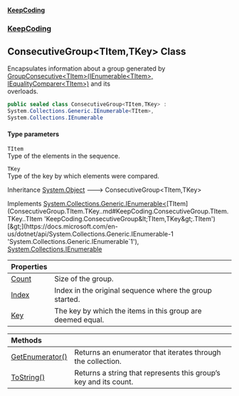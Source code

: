 #### [KeepCoding](index.md 'index')
### [KeepCoding](KeepCoding.md 'KeepCoding')
## ConsecutiveGroup&lt;TItem,TKey&gt; Class
Encapsulates information about a group generated by [GroupConsecutive&lt;TItem&gt;(IEnumerable&lt;TItem&gt;, IEqualityComparer&lt;TItem&gt;)](UtilityHelper.GroupConsecutive.hS43g96DChE4TeC8nfg1sw.md 'KeepCoding.UtilityHelper.GroupConsecutive&lt;TItem&gt;(System.Collections.Generic.IEnumerable&lt;TItem&gt;, System.Collections.Generic.IEqualityComparer&lt;TItem&gt;)') and its  
overloads.
```csharp
public sealed class ConsecutiveGroup<TItem,TKey> :
System.Collections.Generic.IEnumerable<TItem>,
System.Collections.IEnumerable
```
#### Type parameters
<a name='KeepCoding.ConsecutiveGroup.TItem.TKey..TItem'></a>
`TItem`  
Type of the elements in the sequence.
  
<a name='KeepCoding.ConsecutiveGroup.TItem.TKey..TKey'></a>
`TKey`  
Type of the key by which elements were compared.
  

Inheritance [System.Object](https://docs.microsoft.com/en-us/dotnet/api/System.Object 'System.Object') &#129106; ConsecutiveGroup&lt;TItem,TKey&gt;  

Implements [System.Collections.Generic.IEnumerable&lt;](https://docs.microsoft.com/en-us/dotnet/api/System.Collections.Generic.IEnumerable-1 'System.Collections.Generic.IEnumerable`1')[TItem](ConsecutiveGroup.TItem.TKey..md#KeepCoding.ConsecutiveGroup.TItem.TKey..TItem 'KeepCoding.ConsecutiveGroup&lt;TItem,TKey&gt;.TItem')[&gt;](https://docs.microsoft.com/en-us/dotnet/api/System.Collections.Generic.IEnumerable-1 'System.Collections.Generic.IEnumerable`1'), [System.Collections.IEnumerable](https://docs.microsoft.com/en-us/dotnet/api/System.Collections.IEnumerable 'System.Collections.IEnumerable')  

| Properties | |
| :--- | :--- |
| [Count](ConsecutiveGroup.TItem.TKey..Count.md 'KeepCoding.ConsecutiveGroup&lt;TItem,TKey&gt;.Count') | Size of the group. |
| [Index](ConsecutiveGroup.TItem.TKey..Index.md 'KeepCoding.ConsecutiveGroup&lt;TItem,TKey&gt;.Index') | Index in the original sequence where the group started. |
| [Key](ConsecutiveGroup.TItem.TKey..Key.md 'KeepCoding.ConsecutiveGroup&lt;TItem,TKey&gt;.Key') | The key by which the items in this group are deemed equal. |

| Methods | |
| :--- | :--- |
| [GetEnumerator()](ConsecutiveGroup.TItem.TKey..GetEnumerator().md 'KeepCoding.ConsecutiveGroup&lt;TItem,TKey&gt;.GetEnumerator()') | Returns an enumerator that iterates through the collection. |
| [ToString()](ConsecutiveGroup.TItem.TKey..ToString().md 'KeepCoding.ConsecutiveGroup&lt;TItem,TKey&gt;.ToString()') | Returns a string that represents this group’s key and its count. |
